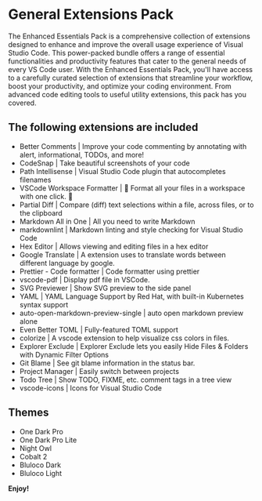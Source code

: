 # General Extensions Pack

The Enhanced Essentials Pack is a comprehensive collection of extensions designed to enhance and improve the overall usage experience of Visual Studio Code. This power-packed bundle offers a range of essential functionalities and productivity features that cater to the general needs of every VS Code user. With the Enhanced Essentials Pack, you'll have access to a carefully curated selection of extensions that streamline your workflow, boost your productivity, and optimize your coding environment. From advanced code editing tools to useful utility extensions, this pack has you covered.

## The following extensions are included

* Better Comments | Improve your code commenting by annotating with alert, informational, TODOs, and more!
* CodeSnap | Take beautiful screenshots of your code
* Path Intellisense | Visual Studio Code plugin that autocompletes filenames
* VSCode Workspace Formatter | 🔧 Format all your files in a workspace with one click. 🔧
* Partial Diff | Compare (diff) text selections within a file, across files, or to the clipboard
* Markdown All in One | All you need to write Markdown
* markdownlint | Markdown linting and style checking for Visual Studio Code
* Hex Editor | Allows viewing and editing files in a hex editor
* Google Translate | A extension uses to translate words between different language by google.
* Prettier - Code formatter | Code formatter using prettier
* vscode-pdf | Display pdf file in VSCode.
* SVG Previewer | Show SVG preview to the side panel
* YAML | YAML Language Support by Red Hat, with built-in Kubernetes syntax support
* auto-open-markdown-preview-single | auto open markdown preview alone
* Even Better TOML |  Fully-featured TOML support
* colorize | A vscode extension to help visualize css colors in files.
* Explorer Exclude | Explorer Exclude lets you easily Hide Files & Folders with Dynamic Filter Options
* Git Blame | See git blame information in the status bar.
* Project Manager | Easily switch between projects
* Todo Tree | Show TODO, FIXME, etc. comment tags in a tree view
* vscode-icons | Icons for Visual Studio Code

## Themes

* One Dark Pro
* One Dark Pro Lite
* Night Owl
* Cobalt 2
* Bluloco Dark
* Bluloco Light

**Enjoy!**

